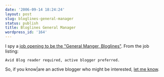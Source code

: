 ```yaml
---
date: '2006-09-14 18:24:24'
layout: post
slug: bloglines-general-manager
status: publish
title: Bloglines General Manager
wordpress_id: '164'
---
```



I spy a [job opening to be the "General Manger, Bloglines"](http://www.askcareers.com/askjeeves/jobboard/JobDetails.aspx?__ID=*376076216A8CFE15). From the job listing:



    
    
    Avid Blog reader required, active blogger preferred.
    




So, if you know|are an active blogger who might be interested, [let me know](mailto:paul.querna@ask.com).

